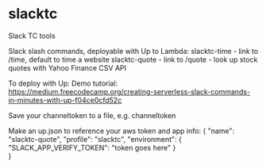 # slacktc
Slack TC tools

Slack slash commands, deployable with Up to Lambda:
slacktc-time - link to /time, default to time a website
slacktc-quote - link to /quote - look up stock quotes with Yahoo Finance CSV API

To deploy with Up:
  Demo tutorial: https://medium.freecodecamp.org/creating-serverless-slack-commands-in-minutes-with-up-f04ce0cfd52c
  
  Save your channeltoken to a file, e.g. channeltoken

  Make an up.json to reference your aws token and app info:
{
  "name": "slacktc-quote",
  "profile": "slacktc",
  "environment": {
    "SLACK_APP_VERIFY_TOKEN": "token goes here"
  }   
}
